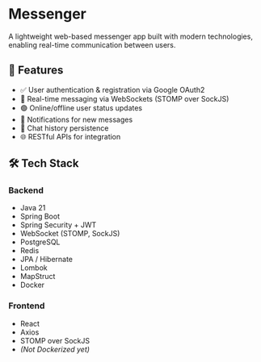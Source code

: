 # Messenger

A lightweight web-based messenger app built with modern technologies, enabling real-time communication between users.

## 🚀 Features

- ✅ User authentication & registration via Google OAuth2
- 💬 Real-time messaging via WebSockets (STOMP over SockJS)
- 🟢 Online/offline user status updates
- 🔔 Notifications for new messages
- 📜 Chat history persistence
- 🌐 RESTful APIs for integration

## 🛠️ Tech Stack

### Backend
- Java 21
- Spring Boot
- Spring Security + JWT
- WebSocket (STOMP, SockJS)
- PostgreSQL
- Redis
- JPA / Hibernate
- Lombok
- MapStruct
- Docker

### Frontend
- React
- Axios
- STOMP over SockJS
- *(Not Dockerized yet)*
